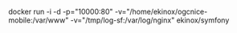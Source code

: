 docker run -i -d -p="10000:80" -v="/home/ekinox/ogcnice-mobile:/var/www" -v="/tmp/log-sf:/var/log/nginx" ekinox/symfony
